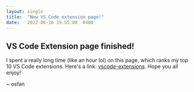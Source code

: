 ```yaml
---
layout: single
title:  "New VS Code extension page!"
date:   2022-06-16 19:55:00 -0400
---
```


## VS Code Extension page finished!

I spent a really long time (like an hour lol) on this page, which ranks my top 10 VS Code extensions. Here's a link: [vscode-extensions](/vscode-extensions). Hope you all enjoy!

~ osfan
